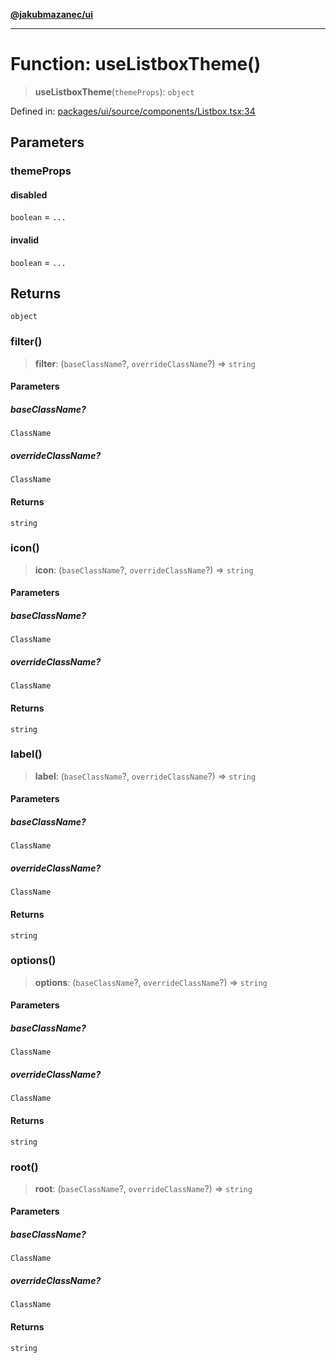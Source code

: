 [**@jakubmazanec/ui**](../README.md)

---

# Function: useListboxTheme()

> **useListboxTheme**(`themeProps`): `object`

Defined in:
[packages/ui/source/components/Listbox.tsx:34](https://github.com/jakubmazanec/tools/blob/66e975ab265618dba82f8e4c56654145b7ba4db7/packages/ui/source/components/Listbox.tsx#L34)

## Parameters

### themeProps

#### disabled

`boolean` = `...`

#### invalid

`boolean` = `...`

## Returns

`object`

### filter()

> **filter**: (`baseClassName`?, `overrideClassName`?) => `string`

#### Parameters

##### baseClassName?

`ClassName`

##### overrideClassName?

`ClassName`

#### Returns

`string`

### icon()

> **icon**: (`baseClassName`?, `overrideClassName`?) => `string`

#### Parameters

##### baseClassName?

`ClassName`

##### overrideClassName?

`ClassName`

#### Returns

`string`

### label()

> **label**: (`baseClassName`?, `overrideClassName`?) => `string`

#### Parameters

##### baseClassName?

`ClassName`

##### overrideClassName?

`ClassName`

#### Returns

`string`

### options()

> **options**: (`baseClassName`?, `overrideClassName`?) => `string`

#### Parameters

##### baseClassName?

`ClassName`

##### overrideClassName?

`ClassName`

#### Returns

`string`

### root()

> **root**: (`baseClassName`?, `overrideClassName`?) => `string`

#### Parameters

##### baseClassName?

`ClassName`

##### overrideClassName?

`ClassName`

#### Returns

`string`
